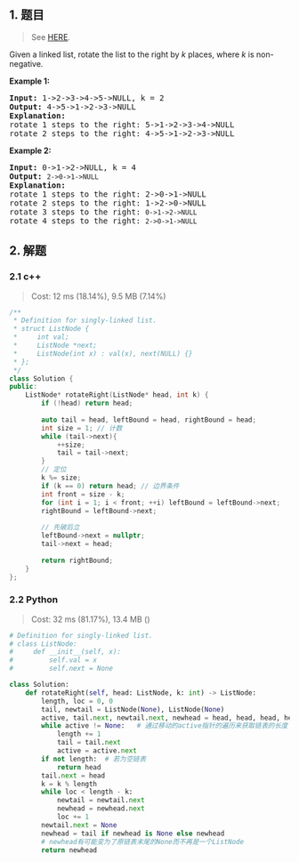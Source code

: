 ## 1. 题目

> See [HERE](https://leetcode.com/problems/rotate-list/).

<div><p>Given a linked&nbsp;list, rotate the list to the right by <em>k</em> places, where <em>k</em> is non-negative.</p>

<p><strong>Example 1:</strong></p>

<pre><strong>Input:</strong> 1-&gt;2-&gt;3-&gt;4-&gt;5-&gt;NULL, k = 2
<strong>Output:</strong> 4-&gt;5-&gt;1-&gt;2-&gt;3-&gt;NULL
<strong>Explanation:</strong>
rotate 1 steps to the right: 5-&gt;1-&gt;2-&gt;3-&gt;4-&gt;NULL
rotate 2 steps to the right: 4-&gt;5-&gt;1-&gt;2-&gt;3-&gt;NULL
</pre>

<p><strong>Example 2:</strong></p>

<pre><strong>Input:</strong> 0-&gt;1-&gt;2-&gt;NULL, k = 4
<strong>Output:</strong> <code>2-&gt;0-&gt;1-&gt;NULL</code>
<strong>Explanation:</strong>
rotate 1 steps to the right: 2-&gt;0-&gt;1-&gt;NULL
rotate 2 steps to the right: 1-&gt;2-&gt;0-&gt;NULL
rotate 3 steps to the right:&nbsp;<code>0-&gt;1-&gt;2-&gt;NULL</code>
rotate 4 steps to the right:&nbsp;<code>2-&gt;0-&gt;1-&gt;NULL</code></pre>
</div>

## 2. 解题

### 2.1 c++

> Cost: 12 ms (18.14%), 9.5 MB (7.14%)

```cpp
/**
 * Definition for singly-linked list.
 * struct ListNode {
 *     int val;
 *     ListNode *next;
 *     ListNode(int x) : val(x), next(NULL) {}
 * };
 */
class Solution {
public:
    ListNode* rotateRight(ListNode* head, int k) {
        if (!head) return head;
        
        auto tail = head, leftBound = head, rightBound = head;
        int size = 1; // 计数
        while (tail->next){
            ++size;
            tail = tail->next;
        }
        // 定位
        k %= size;
        if (k == 0) return head; // 边界条件
        int front = size - k;
        for (int i = 1; i < front; ++i) leftBound = leftBound->next;
        rightBound = leftBound->next;
        
        // 先破后立
        leftBound->next = nullptr;
        tail->next = head;
        
        return rightBound;
    }
};
```

### 2.2 Python

> Cost: 32 ms (81.17%), 13.4 MB ()

```python
# Definition for singly-linked list.
# class ListNode:
#     def __init__(self, x):
#         self.val = x
#         self.next = None

class Solution:
    def rotateRight(self, head: ListNode, k: int) -> ListNode:
        length, loc = 0, 0
        tail, newtail = ListNode(None), ListNode(None)
        active, tail.next, newtail.next, newhead = head, head, head, head
        while active != None:   # 通过移动的active指针的遍历来获取链表的长度
            length += 1
            tail = tail.next
            active = active.next
        if not length:  # 若为空链表
            return head
        tail.next = head
        k = k % length
        while loc < length - k:
            newtail = newtail.next
            newhead = newhead.next
            loc += 1
        newtail.next = None
        newhead = tail if newhead is None else newhead
        # newhead有可能变为了原链表末尾的None而不再是一个ListNode
        return newhead
```
